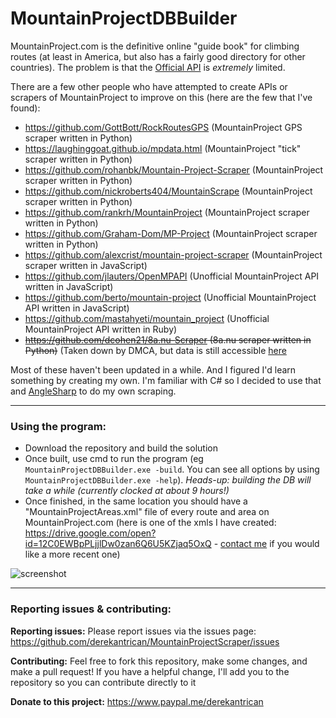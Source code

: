 # MountainProjectDBBuilder

MountainProject.com is the definitive online "guide book" for climbing routes (at least in America, but also has a fairly good directory for other countries). The problem is that the [Official API](https://www.mountainproject.com/data) is *extremely* limited.

There are a few other people who have attempted to create APIs or scrapers of MountainProject to improve on this (here are the few that I've found):

- https://github.com/GottBott/RockRoutesGPS (MountainProject GPS scraper written in Python)
- https://laughinggoat.github.io/mpdata.html (MountainProject "tick" scraper written in Python)
- https://github.com/rohanbk/Mountain-Project-Scraper (MountainProject scraper written in Python)
- https://github.com/nickroberts404/MountainScrape (MountainProject scraper written in Python)
- https://github.com/rankrh/MountainProject (MountainProject scraper written in Python)
- https://github.com/Graham-Dom/MP-Project (MountainProject scraper written in Python)
- https://github.com/alexcrist/mountain-project-scraper (MountainProject scraper written in JavaScript)
- https://github.com/jlauters/OpenMPAPI (Unofficial MountainProject API written in JavaScript)
- https://github.com/berto/mountain-project (Unofficial MountainProject API written in JavaScript)
- https://github.com/mastahyeti/mountain_project (Unofficial MountainProject API written in Ruby)
- ~~https://github.com/dcohen21/8a.nu-Scraper (8a.nu scraper written in Python)~~ (Taken down by DMCA, but data is still accessible [here](https://www.kaggle.com/dcohen21/8anu-climbing-logbook)

Most of these haven't been updated in a while. And I figured I'd learn something by creating my own. I'm familiar with C# so I decided to use that and [AngleSharp](https://anglesharp.github.io/) to do my own scraping.

------------

### Using the program:

- Download the repository and build the solution
- Once built, use cmd to run the program (eg `MountainProjectDBBuilder.exe -build`. You can see all options by using `MountainProjectDBBuilder.exe -help`). *Heads-up: building the DB will take a while (currently clocked at about 9 hours!)*
- Once finished, in the same location you should have a "MountainProjectAreas.xml" file of every route and area on MountainProject.com (here is one of the xmls I have created: https://drive.google.com/open?id=12C0EWBpPLjjlDw0zan6Q6U5KZjaq5OxQ - [contact me](mailto:derekantrican@gmail.com) if you would like a more recent one)

![screenshot](https://i.imgur.com/eCFjCRi.gif)

-------------

### Reporting issues & contributing:

**Reporting issues:** Please report issues via the issues page: https://github.com/derekantrican/MountainProjectScraper/issues

**Contributing:** Feel free to fork this repository, make some changes, and make a pull request! If you have a helpful change, I'll add you to the repository so you can contribute directly to it

**Donate to this project:** https://www.paypal.me/derekantrican
